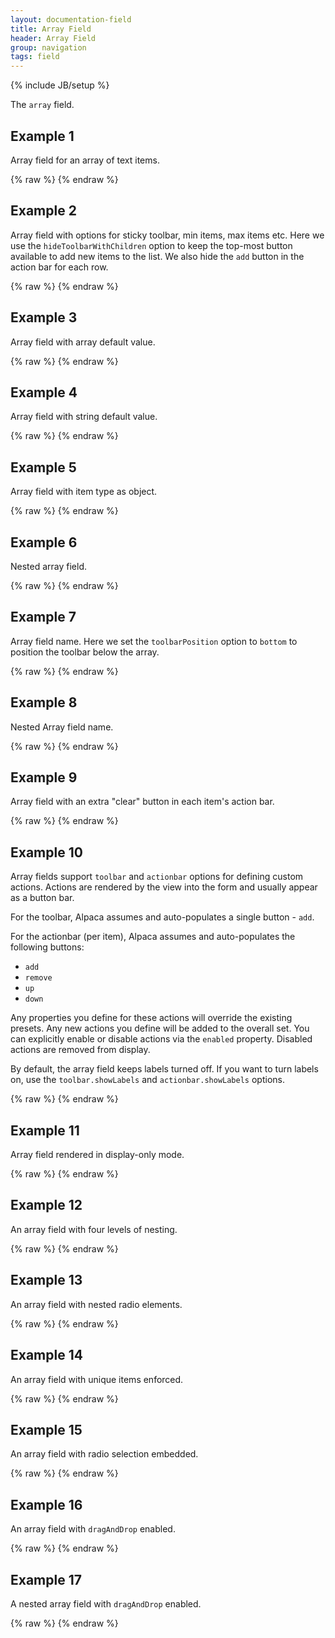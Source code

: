 ```yaml
---
layout: documentation-field
title: Array Field
header: Array Field
group: navigation
tags: field
---
```

{% include JB/setup %}

The ```array``` field.

<!-- INCLUDE_API_DOCS: array -->


## Example 1
Array field for an array of text items.
<div id="field1"> </div>
{% raw %}
<script type="text/javascript" id="field1-script">
$("#field1").alpaca({
    "data": ["test1", "test2", "test3"]
});
</script>
{% endraw %}


## Example 2
Array field with options for sticky toolbar, min items, max items etc.
Here we use the <code>hideToolbarWithChildren</code> option to keep the top-most button available to add new items
to the list.  We also hide the <code>add</code> button in the action bar for each row.
<div id="field2"> </div>
{% raw %}
<script type="text/javascript" id="field2-script">
$("#field2").alpaca({
    "data": ["Mint Chocolate"],
    "options": {
        "label": "Ice Cream",
        "helper": "Favorite Ice Cream",
        "itemLabel": "Favorite",
        "toolbarSticky" : true,
        "fields" : {
            "item" : {
                "size" : 20
            }
        },
        "hideToolbarWithChildren": false,
        "actionbar": {
            "actions": [{
                "action": "add",
                "enabled": false
            }]
        }
    },
    "schema": {
        "description": "My Favorite Ice Creams",
        "type": "array",
        "items": {
            "title": "Ice Cream",
            "type": "string",
            "minLength": 3,
            "maxLength": 8
        },
        "minItems": 2,
        "maxItems": 5        
    }
});
</script>
{% endraw %}


## Example 3
Array field with array default value.
<div id="field3"> </div>
{% raw %}
<script type="text/javascript" id="field3-script">
$("#field3").alpaca({
    "schema": {
        "description": "My Favorite Ice Creams",
        "type": "array",
        "default": '["Vanilla","Mint","Moose Track"]',
        "items": {
            "title": "Ice Cream",
            "type": "string",
            "minLength": 3,
            "maxLength": 8
        },
        "minItems": 2,
        "maxItems": 5        
    }
});
</script>
{% endraw %}


## Example 4
Array field with string default value.
<div id="field4"> </div>
{% raw %}
<script type="text/javascript" id="field4-script">
$("#field4").alpaca({
    "schema": {
        "description": "My Favorite Ice Creams",
        "type": "array",
        "default": "Vanilla",
        "items": {
            "title": "Ice Cream",
            "type": "string"
        }
    }
});
</script>
{% endraw %}


## Example 5
Array field with item type as object.
<div id="field5"> </div>
{% raw %}
<script type="text/javascript" id="field5-script">
$("#field5").alpaca({
    "schema": {
        "description": "My Favorite Ice Creams",
        "type": "array",
        "items": {
            "title": "Ice Cream",
            "type": "object",
            "properties": {
                "flavor": {
                    "title": "Flavor",
                    "description": "Ice cream flavor",
                    "type": "string"
                },
                "topping": {
                    "title": "Topping",
                    "description": "Ice cream topping",
                    "type": "string"
                }
            }
        }
    }
});
</script>
{% endraw %}


## Example 6
Nested array field.
<div id="field6"> </div>
{% raw %}
<script type="text/javascript" id="field6-script">
$("#field6").alpaca({
    "schema": {
        "description": "Ice Cream Prices",
        "type": "array",
        "items": {
            "title": "Flavor Price",
            "type": "array",
            "items": {
                "title": "Price",
                "type": "number"
            }
        }
    }
});
</script>
{% endraw %}


## Example 7
Array field name.  Here we set the `toolbarPosition` option to `bottom` to position the toolbar below the array.
<div id="field7"> </div>
{% raw %}
<script type="text/javascript" id="field7-script">
$("#field7").alpaca({
    "schema": {
        "type": "array",
        "items": {
            "type": "object",
            "properties": {
                "type": {
                    "enum": ["internal", "external"]
                },
                "url": {
                    "type": "string",
                    "format": "uri"
                }
            }
        }
    },
    "options" : {
        "toolbarSticky": true,
        "toolbarPosition": "bottom",
        "items": {
            "fields": {
                "type": {
                    "label": "Type",
                    "optionLabels": ["Internal", "External"]
                },
                "url": {
                    "label": "URL"
                }
            }
        },
        "form": {
            "attributes": {
                "action": "save",
                "method": "post",
                "enctype": "multipart/form-data"
            },
            "buttons": {
                "submit": {}
            }
        }
    }
});
</script>
{% endraw %}


## Example 8
Nested Array field name.
<div id="field8"> </div>
{% raw %}
<script type="text/javascript" id="field8-script">
$("#field8").alpaca({
    "schema": {
        "type": "object",
        "readonly": false,
        "properties": {
            "title": {
                "type": "string",
                "required": true,
                "default": "channelName"
            },
            "array_videoClips": {
                "type": "array",
                "items": {
                    "type": "object",
                    "properties": {
                        "array_videoClipMedias": {
                            "type": "array",
                            "items": {
                                "type": "object",
                                "properties": {
                                    "mediaUrl": {
                                        "type": "string",
                                        "format": "uri"
                                    }
                                }
                            }
                        }
                    }
                }
            }
        }
    },
    "options": {
        "fields":{
            "title": {
                "label": "Channel Title"
            },
            "array_videoClips": {
                "label": "Clip Details",
                "toolbarSticky": true,
                "collapsed": true,
                "items": {
                    "fields": {
                        "array_videoClipMedias": {
                            "label": "Clip Medias",
                            "toolbarSticky": true,
                            "collapsed": true,
                            "items": {
                                "fields": {
                                    "mediaUrl": {
                                        "label": "Media URL",
                                        "helper": "Sample URL"
                                    }
                                }
                            }
                        }
                    }
                }
            }
        },
        "form":{
            "attributes":{
                "action":"save",
                "method":"post",
                "enctype":"multipart/form-data"
            },
            "buttons":{
                "submit":{}
            }
        }
    }
});
</script>
{% endraw %}


## Example 9
Array field with an extra "clear" button in each item's action bar.
<div id="field9"> </div>
{% raw %}
<script type="text/javascript" id="field9-script">
$("#field9").alpaca({
    "data": ["test1", "test2", "test3"],
    "options": {
        "actionbar": {
            "showLabels": true,
            "actions": [{
                "label": "Clear",
                "action": "clear",
                "iconClass": "fa fa-cancel",
                "click": function(key, action, itemIndex) {
                    var item = this.children[itemIndex];
                    item.setValue("");
                }
            }]
        }
    }
});
</script>
{% endraw %}


## Example 10
Array fields support <code>toolbar</code> and <code>actionbar</code> options for defining custom actions.  Actions are
rendered by the view into the form and usually appear as a button bar.

For the toolbar, Alpaca assumes and auto-populates a single button - <code>add</code>.

For the actionbar (per item), Alpaca assumes and auto-populates the following buttons:
<ul>
    <li><code>add</code></li>
    <li><code>remove</code></li>
    <li><code>up</code></li>
    <li><code>down</code></li>
</ul>

Any properties you define for these actions will override the existing presets.  Any new actions you define will be
added to the overall set.  You can explicitly enable or disable actions via the <code>enabled</code> property.
Disabled actions are removed from display.

By default, the array field keeps labels turned off. If you want to turn labels on, use the <code>toolbar.showLabels</code>
and <code>actionbar.showLabels</code> options.
<div id="field10"> </div>
{% raw %}
<script type="text/javascript" id="field10-script">
$("#field10").alpaca({
    "data": ["test1", "test2", "test3"],
    "options": {
        "toolbar": {
            "showLabels": true,
            "actions": [{
                "label": "I addeth thee",
                "action": "add"
            }]
        },
        "actionbar": {
            "showLabels": true,
            "actions": [{
                "label": "Gimme another!",
                "action": "add"
            }, {
                "label": "Begone ye' item",
                "action": "remove"
            }, {
                "label": "Movin' on up",
                "action": "up",
                "enabled": false
            }, {
                "label": "Get down",
                "action": "down",
            }, {
                "label": "I do amazing things!",
                "action": "custom",
                "iconClass": "fa fa-file",
                "click": function(key, action, itemIndex) {
                    alert("forsooth! i have been clicked and my value is: " + this.children[itemIndex].getValue());
                }
            }]
        }
    }
});
</script>
{% endraw %}


## Example 11
Array field rendered in display-only mode.
<div id="field11"> </div>
{% raw %}
<script type="text/javascript" id="field11-script">
$("#field11").alpaca({
    "data": ["test1", "test2", "test3"],
    "view": "bootstrap-display"
});
</script>
{% endraw %}

## Example 12
An array field with four levels of nesting.
<div id="field12"> </div>
{% raw %}
<script type="text/javascript" id="field12-script">
$("#field12").alpaca({
    "schema": {
        "title": "Level1",
        "type": "array",
        "items": {
            "title": "Level2",
            "type": "array",
            "items": {
                "title": "Level3",
                "type": "array",
                "items": {
                    "title": "Level4",
                    "type": "array",
                    "items": {
                        "type": "string",
                        "enum": ["five", "six", "seven", "eight"]
                    }
                }
            }
        }
    }
});
</script>
{% endraw %}

## Example 13
An array field with nested radio elements.
<div id="field13"> </div>
{% raw %}
<script type="text/javascript" id="field13-script">
$("#field13").alpaca({
   "schema": {
       "title": "Array Test",
       "type": "object",
       "properties": {
           "devices": {
               "title": "Array test",
               "type": "array",
               "items": {
                   "title": "Device",
                   "type": "radio",
                   "enum": ["Android", "iOS"],
                   "default": "Android",
                   "required": true
               }
           }
       }
   },
   "options": {
       "collapsible": false,
       "fields": {
           "devices": {
               "type": "array",
               "toolbarSticky": true,
               "items": {
                   "type": "radio"
               }
           }
       }
   }
});</script>
{% endraw %}


## Example 14
An array field with unique items enforced.
<div id="field14"> </div>
{% raw %}
<script type="text/javascript" id="field14-script">
$("#field14").alpaca({
    "schema": {
        "title": "Product",
        "type": "object",
        "properties": {
            "id": {
                "title": "Product Identifier",
                "type": "integer"
            },
            "name": {
                "title": "Product Name",
                "type": "string"
            },
            "price": {
                "title": "Product Price",
                "type": "number",
                "minimum": 0,
                "exclusiveMinimum": true
            },
            "tags": {
                "title": "Product Tags",
                "type": "array",
                "items": {
                    "type": "string"
                },
                "minItems": 1,
                "uniqueItems": true
            }
        },
        "required": ["id", "name", "price"]
    },
    "options": {
        "fields": {
            "tags": {
                "toolbarSticky": true
            }
        }
    }
});</script>
{% endraw %}


## Example 15
An array field with radio selection embedded.
<div id="field15"> </div>
{% raw %}
<script type="text/javascript" id="field15-script">
$("#field15").alpaca({
    "schema": {
        "type": "array",
        "title": "Layout",
        "items": {
            "type": "string",
            "title": "Box Size",
            "enum": ["Small", "Medium", "Large"]
        }
    },
    "options": {
        "type": "array",
        "label": "Slots",
        "items": {
            "type": "radio",
            "label": "Box Size",
            "removeDefaultNone": true,
            "vertical": false,
            "emptySelectFirst": true,
            "optionLabels": ["Small", "Medium", "Large"]
        },
        "toolbarSticky": true,
        "form": {
            "buttons": {
                "view": {
                    "label": "View JSON",
                    "click": function() {
                        alert(JSON.stringify(this.getValue(), null, "  "));
                    }
                }
            }
        }
    }
});</script>
{% endraw %}


## Example 16
An array field with <code>dragAndDrop</code> enabled.
<div id="field16"> </div>
{% raw %}
<script type="text/javascript" id="field16-script">
$("#field16").alpaca({
    "data": ["test1", "test2", "test3"],
    "schema": {
        "type": "array"
    },
    "options": {
        "dragAndDrop": true,
        "type": "array"
    }
});</script>
{% endraw %}


## Example 17
A nested array field with <code>dragAndDrop</code> enabled.
<div id="field17"> </div>
{% raw %}
<script type="text/javascript" id="field17-script">
$("#field17").alpaca({
    "schema": {
        "title": "Level1",
        "type": "array",
        "items": {
            "title": "Level2",
            "type": "array",
            "items": {
                "type": "string"
            }
        }
    },
    "options": {
        "type": "array",
        "dragAndDrop": true,
        "items": {
            "type": "array",
            "dragAndDrop": true,
            "items": {
                "type": "text"
            }
        }
    }
});</script>
{% endraw %}